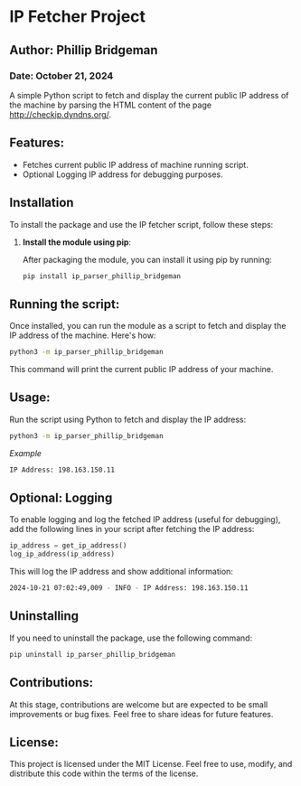 # IP Fetcher Project

## Author: Phillip Bridgeman
### Date: October 21, 2024

A simple Python script to fetch and display the current public IP address of the machine by parsing the HTML content of the page http://checkip.dyndns.org/.

## Features:

- Fetches current public IP address of machine running script.
- Optional Logging IP address for debugging purposes.

## Installation

To install the package and use the IP fetcher script, follow these steps:

1. **Install the module using pip**:

   After packaging the module, you can install it using pip by running:
   
   ```bash
   pip install ip_parser_phillip_bridgeman
   ```

## Running the script:

Once installed, you can run the module as a script to fetch and display the IP address of the machine. Here's how:

```bash
python3 -m ip_parser_phillip_bridgeman
```

This command will print the current public IP address of your machine.

## Usage:

Run the script using Python to fetch and display the IP address:

```bash
python3 -m ip_parser_phillip_bridgeman
```

*Example*
```bash
IP Address: 198.163.150.11
```

## Optional: Logging
To enable logging and log the fetched IP address (useful for debugging), add the following lines in your script after fetching the IP address:

```py
ip_address = get_ip_address()
log_ip_address(ip_address)
```

This will log the IP address and show additional information:

```bash
2024-10-21 07:02:49,009 - INFO - IP Address: 198.163.150.11
```

## Uninstalling
If you need to uninstall the package, use the following command:

```bash
pip uninstall ip_parser_phillip_bridgeman
```

## Contributions:
At this stage, contributions are welcome but are expected to be small improvements or bug fixes. Feel free to share ideas for future features.

## License:

This project is licensed under the MIT License. Feel free to use, modify, and distribute this code within the terms of the license.